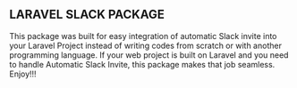 ## LARAVEL SLACK PACKAGE
This package was built for easy integration of automatic Slack invite into your Laravel Project instead of writing codes from scratch or with another programming language.
If your web project is built on Laravel and you need to handle Automatic Slack Invite, this package makes that job seamless. Enjoy!!!